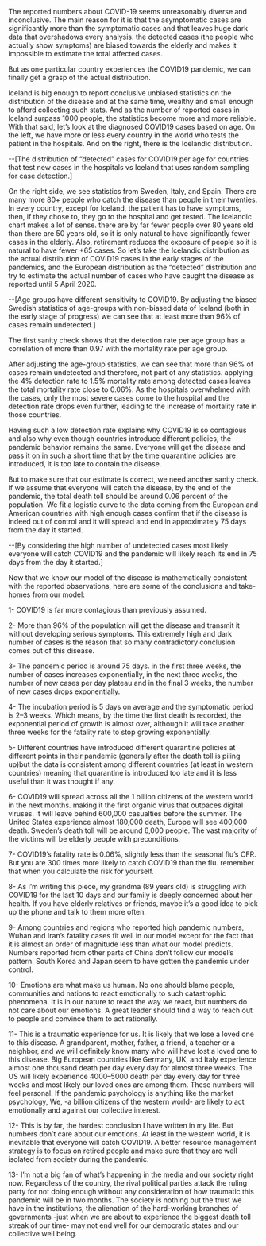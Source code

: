 The reported numbers about COVID-19 seems unreasonably diverse and inconclusive. The main reason for it is that the asymptomatic cases are significantly more than the symptomatic cases and that leaves huge dark data that overshadows every analysis. the detected cases (the people who actually show symptoms) are biased towards the elderly and makes it impossible to estimate the total affected cases.

But as one particular country experiences the COVID19 pandemic, we can finally get a grasp of the actual distribution.

Iceland is big enough to report conclusive unbiased statistics on the distribution of the disease and at the same time, wealthy and small enough to afford collecting such stats. And as the number of reported cases in Iceland surpass 1000 people, the statistics become more and more reliable. With that said, let’s look at the diagnosed COVID19 cases based on age. On the left, we have more or less every country in the world who tests the patient in the hospitals. And on the right, there is the Icelandic distribution.

--[The distribution of “detected” cases for COVID19 per age for countries that test new cases in the hospitals vs Iceland that uses random sampling for case detection.]

On the right side, we see statistics from Sweden, Italy, and Spain. There are many more 80+ people who catch the disease than people in their twenties. In every country, except for Iceland, the patient has to have symptoms, then, if they chose to, they go to the hospital and get tested. The Icelandic chart makes a lot of sense. there are by far fewer people over 80 years old than there are 50 years old, so it is only natural to have significantly fewer cases in the elderly. Also, retirement reduces the exposure of people so it is natural to have fewer +65 cases.
So let’s take the Icelandic distribution as the actual distribution of COVID19 cases in the early stages of the pandemics, and the European distribution as the “detected” distribution and try to estimate the actual number of cases who have caught the disease as reported until 5 April 2020.

--[Age groups have different sensitivity to COVID19. By adjusting the biased Swedish statistics of age-groups with non-biased data of Iceland (both in the early stage of progress) we can see that at least more than 96% of cases remain undetected.]

The first sanity check shows that the detection rate per age group has a correlation of more than 0.97 with the mortality rate per age group.

After adjusting the age-group statistics, we can see that more than 96% of cases remain undetected and therefore, not part of any statistics. applying the 4% detection rate to 1.5% mortality rate among detected cases leaves the total mortality rate close to 0.06%. As the hospitals overwhelmed with the cases, only the most severe cases come to the hospital and the detection rate drops even further, leading to the increase of mortality rate in those countries.

Having such a low detection rate explains why COVID19 is so contagious and also why even though countries introduce different policies, the pandemic behavior remains the same. Everyone will get the disease and pass it on in such a short time that by the time quarantine policies are introduced, it is too late to contain the disease.

But to make sure that our estimate is correct, we need another sanity check. If we assume that everyone will catch the disease, by the end of the pandemic, the total death toll should be around 0.06 percent of the population. We fit a logistic curve to the data coming from the European and American countries with high enough cases confirm that if the disease is indeed out of control and it will spread and end in approximately 75 days from the day it started.

--[By considering the high number of undetected cases most likely everyone will catch COVID19 and the pandemic will likely reach its end in 75 days from the day it started.]


Now that we know our model of the disease is mathematically consistent with the reported observations, here are some of the conclusions and take-homes from our model:

1- COVID19 is far more contagious than previously assumed.

2- More than 96% of the population will get the disease and transmit it without developing serious symptoms. This extremely high and dark number of cases is the reason that so many contradictory conclusion comes out of this disease.

3- The pandemic period is around 75 days. in the first three weeks, the number of cases increases exponentially, in the next three weeks, the number of new cases per day plateau and in the final 3 weeks, the number of new cases drops exponentially.

4- The incubation period is 5 days on average and the symptomatic period is 2–3 weeks. Which means, by the time the first death is recorded, the exponential period of growth is almost over, although it will take another three weeks for the fatality rate to stop growing exponentially.

5- Different countries have introduced different quarantine policies at different points in their pandemic (generally after the death toll is piling up)but the data is consistent among different countries (at least in western countries) meaning that quarantine is introduced too late and it is less useful than it was thought if any.

6- COVID19 will spread across all the 1 billion citizens of the western world in the next months. making it the first organic virus that outpaces digital viruses. It will leave behind 600,000 casualties before the summer. The United States experience almost 180,000 death, Europe will see 400,000 death. Sweden’s death toll will be around 6,000 people. The vast majority of the victims will be elderly people with preconditions.

7- COVID19’s fatality rate is 0.06%, slightly less than the seasonal flu’s CFR. But you are 300 times more likely to catch COVID19 than the flu. remember that when you calculate the risk for yourself.

8- As I’m writing this piece, my grandma (89 years old) is struggling with COVID19 for the last 10 days and our family is deeply concerned about her health. If you have elderly relatives or friends, maybe it’s a good idea to pick up the phone and talk to them more often.

9- Among countries and regions who reported high pandemic numbers, Wuhan and Iran’s fatality cases fit well in our model except for the fact that it is almost an order of magnitude less than what our model predicts. Numbers reported from other parts of China don’t follow our model’s pattern. South Korea and Japan seem to have gotten the pandemic under control.

10- Emotions are what make us human. No one should blame people, communities and nations to react emotionally to such catastrophic phenomena. It is in our nature to react the way we react, but numbers do not care about our emotions. A great leader should find a way to reach out to people and convince them to act rationally.

11- This is a traumatic experience for us. It is likely that we lose a loved one to this disease. A grandparent, mother, father, a friend, a teacher or a neighbor, and we will definitely know many who will have lost a loved one to this disease. Big European countries like Germany, UK, and Italy experience almost one thousand death per day every day for almost three weeks. The US will likely experience 4000–5000 death per day every day for three weeks and most likely our loved ones are among them. These numbers will feel personal. If the pandemic psychology is anything like the market psychology, We, -a billion citizens of the western world- are likely to act emotionally and against our collective interest.

12- This is by far, the hardest conclusion I have written in my life. But numbers don’t care about our emotions. At least in the western world, it is inevitable that everyone will catch COVID19. A better resource management strategy is to focus on retired people and make sure that they are well isolated from society during the pandemic.

13- I’m not a big fan of what’s happening in the media and our society right now. Regardless of the country, the rival political parties attack the ruling party for not doing enough without any consideration of how traumatic this pandemic will be in two months. The society is nothing but the trust we have in the institutions, the alienation of the hard-working branches of governments -just when we are about to experience the biggest death toll streak of our time- may not end well for our democratic states and our collective well being.
